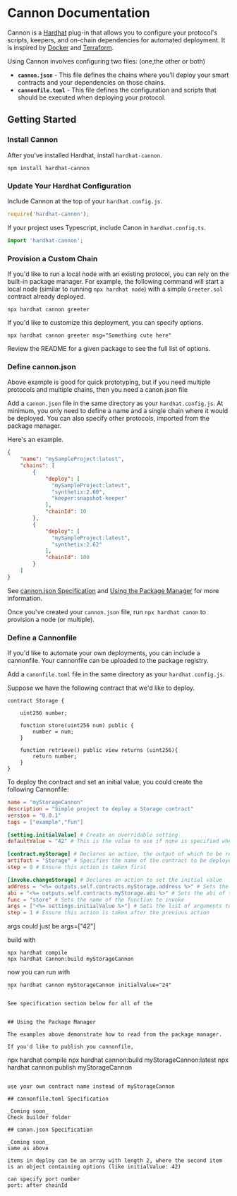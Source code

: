 # Cannon Documentation

Cannon is a [Hardhat](https://hardhat.org/]) plug-in that allows you to configure your protocol's scripts, keepers, and on-chain dependencies for automated deployment. It is inspired by [Docker](https://www.docker.com/) and [Terraform](https://www.terraform.io/).

Using Cannon involves configuring two files: (one,the other or both)
* **`cannon.json`** - This file defines the chains where you'll deploy your smart contracts and your dependencies on those chains.
* **`cannonfile.toml`** - This file defines the configuration and scripts that should be executed when deploying your protocol.

## Getting Started

### Install Cannon

After you've installed Hardhat, install `hardhat-cannon`.
```
npm install hardhat-cannon
```

### Update Your Hardhat Configuration

Include Cannon at the top of your `hardhat.config.js`.
```js
require('hardhat-cannon');
```

If your project uses Typescript, include Canon in `hardhat.config.ts`.
```ts
import 'hardhat-cannon';
```

### Provision a Custom Chain

If you'd like to run a local node with an existing protocol, you can rely on the built-in package manager. For example, the following command will start a local node (similar to running `npx hardhat node`) with a simple `Greeter.sol` contract already deployed.

```
npx hardhat cannon greeter 
```

If you'd like to customize this deployment, you can specify options.

```
npx hardhat cannon greeter msg="Something cute here"
```

Review the README for a given package to see the full list of options.

### Define cannon.json

Above example is good for quick prototyping, but if you need multiple protocols and multiple chains, then you need a canon.json file

Add a `cannon.json` file in the same directory as your `hardhat.config.js`. At minimum, you only need to define a name and a single chain where it would be deployed. You can also specify other protocols, imported from the package manager.

Here's an example. 
```json
{
    "name": "mySampleProject:latest",
    "chains": [
        {
            "deploy": [
              "mySampleProject:latest",
              "synthetix:2.60",
              "keeper:snapshot-keeper"
            ],
            "chainId": 10
        },
        {
            "deploy": [
              "mySampleProject:latest",
              "synthetix:2.62"
            ],
            "chainId": 100
        }
    ]
}
```

See [cannon.json Specification](#canonjson-specification) and [Using the Package Manager](#using-the-package-manager) for more information.

Once you've created your `cannon.json` file, run `npx hardhat canon` to provision a node (or multiple).

### Define a Cannonfile

If you'd like to automate your own deployments, you can include a cannonfile. Your cannonfile can be uploaded to the package registry.

Add a `canonfile.toml` file in the same directory as your `hardhat.config.js`.

Suppose we have the following contract that we'd like to deploy.
```solidity
contract Storage {

    uint256 number;

    function store(uint256 num) public {
        number = num;
    }

    function retrieve() public view returns (uint256){
        return number;
    }
}
```

To deploy the contract and set an initial value, you could create the following Cannonfile:
```toml
name = "myStorageCannon"
description = "Simple project to deploy a Storage contract"
version = "0.0.1"
tags = ["example","fun"]

[setting.initialValue] # Create an overridable setting
defaultValue = "42" # This is the value to use if none is specified when the function is invoked.

[contract.myStorage] # Declares an action, the output of which to be referenced below as outputs.self.contracts.myStorage
artifact = "Storage" # Specifies the name of the contract to be deployed
step = 0 # Ensure this action is taken first

[invoke.changeStorage] # Declares an action to set the initial value
address = "<%= outputs.self.contracts.myStorage.address %>" # Sets the address of the contract to invoke
abi = "<%= outputs.self.contracts.myStorage.abi %>" # Sets the abi of the contract to invoke
func = "store" # Sets the name of the function to invoke
args = ["<%= settings.initialValue %>"] # Sets the list of arguments to pass to the function
step = 1 # Ensure this action is taken after the previous action
```

args could just be args=["42"]

build with 
```
npx hardhat compile
npx hardhat cannon:build myStorageCannon
```

now you can run with
```
npx hardhat cannon myStorageCannon initialValue="24"
``

See specification section below for all of the 


## Using the Package Manager

The examples above demonstrate how to read from the package manager.

If you'd like to publish you cannonfile,

```
npx hardhat compile
npx hardhat cannon:build myStorageCannon:latest
npx hardhat cannon:publish myStorageCannon
```

use your own contract name instead of myStorageCannon

## cannonfile.toml Specification

_Coming soon_
Check builder folder

## canon.json Specification

_Coming soon_
same as above

items in deploy can be an array with length 2, where the second item is an object containing options (like initialValue: 42)

can specify port number
port: after chainId
